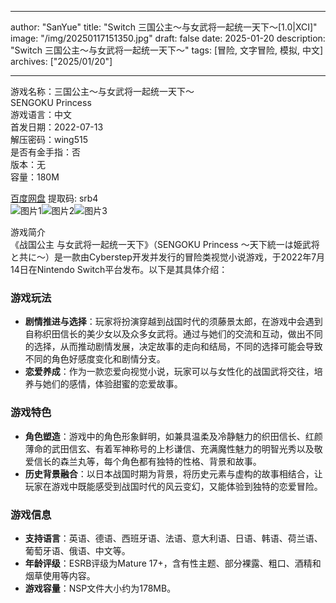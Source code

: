 
---
author: "SanYue"
title: "Switch 三国公主～与女武将一起统一天下～[1.0|XCI]"
image: "/img/20250117151350.jpg"
draft: false
date: 2025-01-20
description: "Switch 三国公主～与女武将一起统一天下～"
tags: [冒险, 文字冒险, 模拟, 中文]
archives: ["2025/01/20"]

---

游戏名称：三国公主～与女武将一起统一天下～   
SENGOKU Princess    
游戏语言：中文  
首发日期：2022-07-13  
解压密码：wing515  
是否有金手指：否  
版本：无   
容量：180M

[百度网盘](https://pan.baidu.com/s/15Xz9MwLL188egPd-wEP_0Q) 提取码: srb4  
![图片1](/img/134005.jpg)![图片2](/img/dc0daa.jpg)![图片3](/img/ae3a93.jpg)  

游戏简介  
《战国公主 与女武将一起统一天下》（SENGOKU Princess ～天下統一は姫武将と共に～）是一款由Cyberstep开发并发行的冒险类视觉小说游戏，于2022年7月14日在Nintendo Switch平台发布。以下是其具体介绍：

### 游戏玩法
- **剧情推进与选择**：玩家将扮演穿越到战国时代的须藤景太郎，在游戏中会遇到自称织田信长的美少女以及众多女武将。通过与她们的交流和互动，做出不同的选择，从而推动剧情发展，决定故事的走向和结局，不同的选择可能会导致不同的角色好感度变化和剧情分支。
- **恋爱养成**：作为一款恋爱向视觉小说，玩家可以与女性化的战国武将交往，培养与她们的感情，体验甜蜜的恋爱故事。

### 游戏特色
- **角色塑造**：游戏中的角色形象鲜明，如兼具温柔及冷静魅力的织田信长、红颜薄命的武田信玄、有着军神称号的上杉谦信、充满魔性魅力的明智光秀以及敬爱信长的森兰丸等，每个角色都有独特的性格、背景和故事。
- **历史背景融合**：以日本战国时期为背景，将历史元素与虚构的故事相结合，让玩家在游戏中既能感受到战国时代的风云变幻，又能体验到独特的恋爱冒险。

### 游戏信息
- **支持语言**：英语、德语、西班牙语、法语、意大利语、日语、韩语、荷兰语、葡萄牙语、俄语、中文等。
- **年龄评级**：ESRB评级为Mature 17+，含有性主题、部分裸露、粗口、酒精和烟草使用等内容。
- **游戏容量**：NSP文件大小约为178MB。
